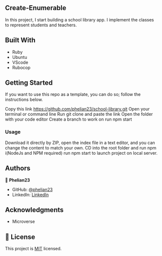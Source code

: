 ## Create-Enumerable

In this project, I start building a school library app. I implement the classes to represent students and teachers.


## Built With

- Ruby
- Ubuntu
- VScode
- Rubocop


## Getting Started

If you want to use this repo as a template, you can do so; follow the instructions below.

Copy this link https://github.com/phelian23/school-library.git
Open your terminal or command line
Run git clone and paste the link
Open the folder with your code editor
Create a branch to work on
run npm start

### Usage

Download it directly by ZIP, open the index file in a text editor, and you can change the content to match your own.
CD into the root folder and run npm i(NodeJs and NPM required)
run npm start to launch project on local server.


## Authors

👤 **Phelian23**

- GitHub: [@phelian23](https://github.com/phelian23)
- LinkedIn: [LinkedIn](https://www.linkedin.com/in/oluwafemi-awoyemi/)


## Acknowledgments

- Microverse

## 📝 License

This project is [MIT](./MIT) licensed.
